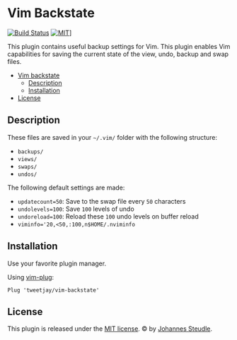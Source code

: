 # Vim Backstate

[![Build Status](https://travis-ci.org/tweetjay/vim-backstate.svg?branch=master)](https://travis-ci.org/tweetjay/vim-backstate) [![MIT][license-badge]][mit-license]]

<!--![vim-backstate](https://raw.githubusercontent.com/tweetjay/vim-backstate/master/images/backstate-logo.png)-->

This plugin contains useful backup settings for Vim. This plugin enables Vim
capabilities for saving the current state of the view, undo, backup and swap files.

- [Vim backstate](#vimbackstate)
  - [Description](#description)
  - [Installation](#installation)
- [License](#license)

## Description

These files are saved in your `~/.vim/` folder with the following structure:

- `backups/`
- `views/`
- `swaps/`
- `undos/`

The following default settings are made:

- `updatecount=50`: Save to the swap file every `50` characters
- `undolevels=100`: Save `100` levels of undo
- `undoreload=100`: Reload these `100` undo levels on buffer reload
- `viminfo='20,<50,:100,n$HOME/.nviminfo`

## Installation

Use your favorite plugin manager.

Using [vim-plug](https://github.com/junegunn/vim-plug):

    Plug 'tweetjay/vim-backstate'

## License

This plugin is released under the [MIT license][mit-license].
© by [Johannes Steudle][github-profile].

[github-profile]: https://github.com/tweetjay
[mit-license]:    https://opensource.org/licenses/MIT
[license-badge]:  https://img.shields.io/badge/license-MIT-007EC7.svg?style=flat-square
